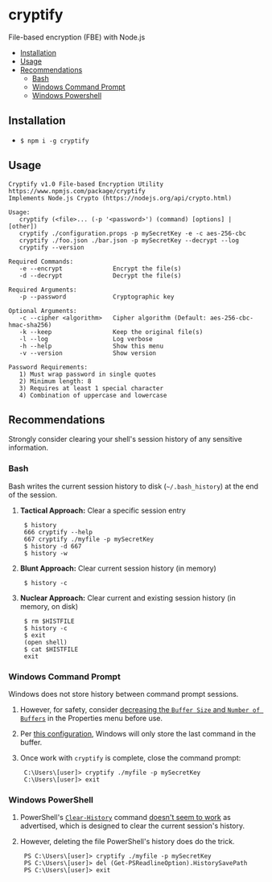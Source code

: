 # cryptify
File-based encryption (FBE) with Node.js

- [Installation](#installation)
- [Usage](#usage)
- [Recommendations](#recommendations)
  - [Bash](#bash)
  - [Windows Command Prompt](#cmd)
  - [Windows Powershell](#ps)

## <a name="cryptify#installation">Installation</a>
- ```$ npm i -g cryptify```

## <a name="cryptify#usage">Usage</a>

    Cryptify v1.0 File-based Encryption Utility
    https://www.npmjs.com/package/cryptify
    Implements Node.js Crypto (https://nodejs.org/api/crypto.html)

    Usage:
       cryptify (<file>... (-p '<password>') (command) [options] | [other])
       cryptify ./configuration.props -p mySecretKey -e -c aes-256-cbc
       cryptify ./foo.json ./bar.json -p mySecretKey --decrypt --log
       cryptify --version

    Required Commands:
       -e --encrypt              Encrypt the file(s)
       -d --decrypt              Decrypt the file(s)

    Required Arguments:
       -p --password             Cryptographic key

    Optional Arguments:
       -c --cipher <algorithm>   Cipher algorithm (Default: aes-256-cbc-hmac-sha256)
       -k --keep                 Keep the original file(s)
       -l --log                  Log verbose
       -h --help                 Show this menu
       -v --version              Show version

    Password Requirements:
       1) Must wrap password in single quotes
       2) Minimum length: 8
       3) Requires at least 1 special character
       4) Combination of uppercase and lowercase


## <a name="cryptify#recommendations">Recommendations</a>
Strongly consider clearing your shell's session history of any sensitive information.

### <a name="cryptify#bash">Bash</a>
Bash writes the current session history to disk (`~/.bash_history`) at the end of the session.

1. **Tactical Approach:** Clear a specific session entry

        $ history
        666 cryptify --help
        667 cryptify ./myfile -p mySecretKey
        $ history -d 667
        $ history -w
2. **Blunt Approach:** Clear current session history (in memory)

        $ history -c
3. **Nuclear Approach:** Clear current and existing session history (in memory, on disk)

        $ rm $HISTFILE
        $ history -c
        $ exit
        (open shell)
        $ cat $HISTFILE
        exit
### <a name="cryptify#cmd">Windows Command Prompt</a>
Windows does not store history between command prompt sessions.
1. However, for safety, consider [decreasing the `Buffer Size` and `Number of Buffers`](http://imgur.com/a/osdRm)  in the Properties menu before use.
2. Per [this configuration](http://imgur.com/a/osdRm), Windows will only store the last command in the buffer.
3. Once work with `cryptify` is complete, close the command prompt:

        C:\Users\[user]> cryptify ./myfile -p mySecretKey
        C:\Users\[user]> exit

### <a name="cryptify#ps">Windows PowerShell</a>
1. PowerShell's [`Clear-History`](https://msdn.microsoft.com/en-us/powershell/reference/5.1/microsoft.powershell.core/clear-history) command [doesn't seem to work](https://blogs.msdn.microsoft.com/stevelasker/2016/03/25/clear-history-powershell-doesnt-clear-the-history-3/) as advertised, which is designed to clear the current session's history.
2. However, deleting the file PowerShell's history does do the trick.

        PS C:\Users\[user]> cryptify ./myfile -p mySecretKey
        PS C:\Users\[user]> del (Get-PSReadlineOption).HistorySavePath
        PS C:\Users\[user]> exit
